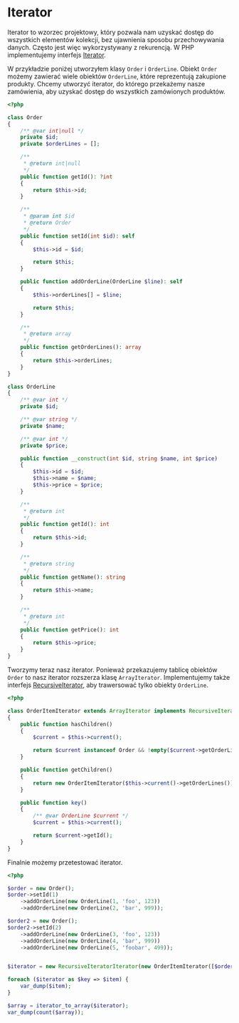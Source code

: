# Iterator

Iterator to wzorzec projektowy, który pozwala nam uzyskać dostęp do wszystkich elementów kolekcji, bez ujawnienia sposobu przechowywania danych. Często jest więc wykorzystywany z rekurencją. W PHP implementujemy interfejs [Iterator](https://www.php.net/manual/en/class.iterator.php).

W przykładzie poniżej utworzyłem klasy `Order` i `OrderLine`. Obiekt `Order` możemy zawierać wiele obiektów `OrderLine`, które reprezentują zakupione produkty. Chcemy utworzyć iterator, do którego przekażemy nasze zamówienia, aby uzyskać dostęp do wszystkich zamówionych produktów.

``` php
<?php

class Order
{
    /** @var int|null */
    private $id;
    private $orderLines = [];

    /**
     * @return int|null
     */
    public function getId(): ?int
    {
        return $this->id;
    }

    /**
     * @param int $id
     * @return Order
     */
    public function setId(int $id): self
    {
        $this->id = $id;

        return $this;
    }

    public function addOrderLine(OrderLine $line): self
    {
        $this->orderLines[] = $line;

        return $this;
    }

    /**
     * @return array
     */
    public function getOrderLines(): array
    {
        return $this->orderLines;
    }
}

class OrderLine
{
    /** @var int */
    private $id;

    /** @var string */
    private $name;

    /** @var int */
    private $price;

    public function __construct(int $id, string $name, int $price)
    {
        $this->id = $id;
        $this->name = $name;
        $this->price = $price;
    }

    /**
     * @return int
     */
    public function getId(): int
    {
        return $this->id;
    }

    /**
     * @return string
     */
    public function getName(): string
    {
        return $this->name;
    }

    /**
     * @return int
     */
    public function getPrice(): int
    {
        return $this->price;
    }
}
```

Tworzymy teraz nasz iterator. Ponieważ przekazujemy tablicę obiektów `Order` to nasz iterator rozszerza klasę `ArrayIterator`. Implementujemy także interfejs [RecursiveIterator](https://www.php.net/manual/en/class.recursiveiterator.php), aby trawersować tylko obiekty `OrderLine`.


``` php
<?php

class OrderItemIterator extends ArrayIterator implements RecursiveIterator
{
    public function hasChildren()
    {
        $current = $this->current();

        return $current instanceof Order && !empty($current->getOrderLines());
    }

    public function getChildren()
    {
        return new OrderItemIterator($this->current()->getOrderLines());
    }

    public function key()
    {
        /** @var OrderLine $current */
        $current = $this->current();

        return $current->getId();
    }
}
```

Finalnie możemy przetestować iterator.

``` php
<?php

$order = new Order();
$order->setId(1)
    ->addOrderLine(new OrderLine(1, 'foo', 123))
    ->addOrderLine(new OrderLine(2, 'bar', 999));

$order2 = new Order();
$order2->setId(2)
    ->addOrderLine(new OrderLine(3, 'foo', 123))
    ->addOrderLine(new OrderLine(4, 'bar', 999))
    ->addOrderLine(new OrderLine(5, 'foobar', 499));


$iterator = new RecursiveIteratorIterator(new OrderItemIterator([$order, $order2]));

foreach ($iterator as $key => $item) {
    var_dump($item);
}

$array = iterator_to_array($iterator);
var_dump(count($array));
```
